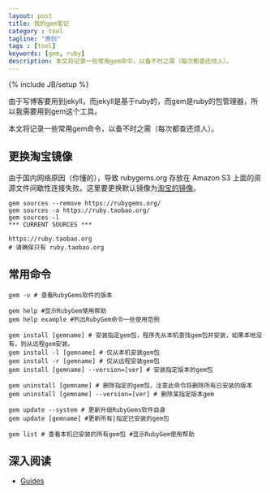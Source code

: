 ```yaml
---
layout: post
title: 我的gem笔记
category : tool
tagline: "原创"
tags : [tool]
keywords: [gem, ruby]
description: 本文将记录一些常用gem命令，以备不时之需（每次都查还烦人）。
---
```

{% include JB/setup %}

由于写博客要用到jekyll，而jekyll是基于ruby的，而gem是ruby的包管理器，所以我需要用到gem这个工具。

本文将记录一些常用gem命令，以备不时之需（每次都查还烦人）。

## 更换淘宝镜像
由于国内网络原因（你懂的），导致 rubygems.org 存放在 Amazon S3 上面的资源文件间歇性连接失败。这里要更换默认镜像为[淘宝的镜像](http://ruby.taobao.org/)。

	gem sources --remove https://rubygems.org/
	gem sources -a https://ruby.taobao.org/
	gem sources -l
	*** CURRENT SOURCES ***

	https://ruby.taobao.org
	# 请确保只有 ruby.taobao.org

## 常用命令
	gem -v # 查看RubyGems软件的版本
	
	gem help #显示RubyGem使用帮助
	gem help example #列出RubyGem命令一些使用范例
	
	gem install [gemname] # 安装指定gem包，程序先从本机查找gem包并安装，如果本地没有，则从远程gem安装。
	gem install -l [gemname] # 仅从本机安装gem包
	gem install -r [gemname] # 仅从远程安装gem包
	gem install [gemname] --version=[ver] # 安装指定版本的gem包

	gem uninstall [gemname] # 删除指定的gem包，注意此命令将删除所有已安装的版本
	gem uninstall [gemname] --version=[ver] # 删除某指定版本gem

	gem update --system # 更新升级RubyGems软件自身
	gem update [gemname] #更新所有|指定已安装的gem包

	gem list # 查看本机已安装的所有gem包 #显示RubyGem使用帮助

## 深入阅读
- [Guides](http://guides.rubygems.org/command-reference/)





